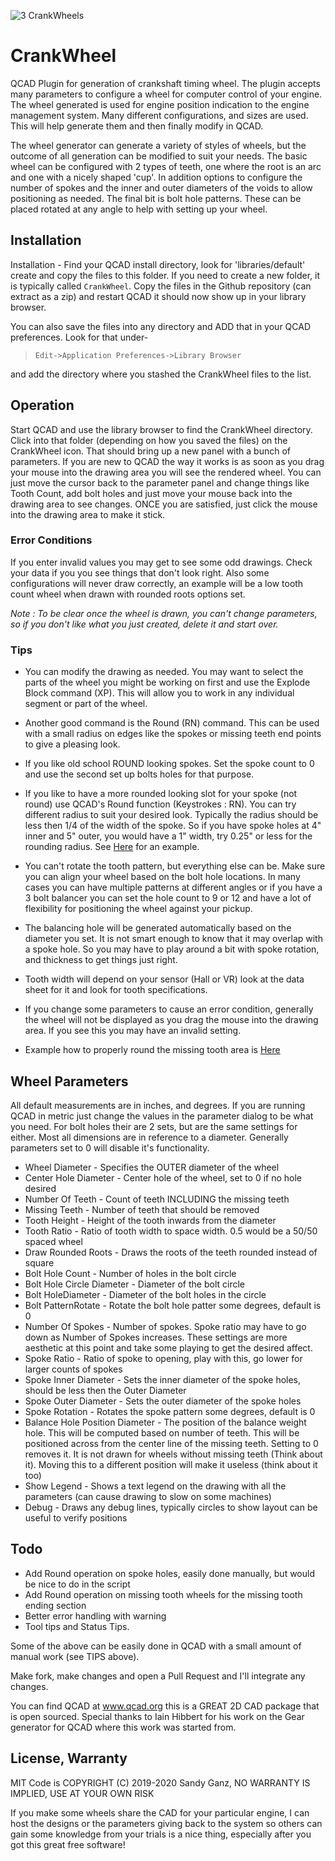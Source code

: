 ![3 CrankWheels](https://user-images.githubusercontent.com/5179047/71425948-be9a1280-2657-11ea-8199-361e842c1843.gif)

# CrankWheel
QCAD Plugin for generation of crankshaft timing wheel. The plugin accepts many parameters to configure a wheel for computer control of your engine. The wheel generated is used for engine position indication to the engine management system. Many different configurations,
and sizes are used. This will help generate them and then finally modify in QCAD.

The wheel generator can generate a variety of styles of wheels, but the outcome of all generation can be modified to suit your needs. The basic wheel can be configured with 2 types of teeth, one where the root is an arc and one with a nicely shaped 'cup'. In addition options to configure the number of spokes and the inner and outer diameters of the voids to allow positioning as needed. The final bit is bolt hole patterns. These can be placed rotated at any angle to help with setting up your wheel.

## Installation
Installation - Find your QCAD install directory, look for 'libraries/default' create and copy the files to this folder.  If you need to create a new folder, it is typically called `CrankWheel`. Copy the files in the Github repository (can extract as a zip)
and restart QCAD it should now show up in your library browser.

You can also save the files into any directory and ADD that in your QCAD preferences. Look for that under-

> `Edit->Application Preferences->Library Browser`

and add the directory where you stashed the CrankWheel files to the list.

## Operation
Start QCAD and use the library browser to find the CrankWheel directory. Click into that folder (depending on how you saved the files) on the CrankWheel icon. That should bring up a new panel
with a bunch of parameters. If you are new to QCAD the way it works is as soon as you drag your mouse into the drawing area you will see the rendered wheel. You can just move the cursor back to the parameter panel and change things like Tooth Count, add bolt holes and just move your mouse back into the drawing area to see changes. ONCE you are satisfied, just click the mouse into the drawing area to make it stick.

### Error Conditions
If you enter invalid values you may get to see some odd drawings. Check your data if you you see things that don't look right. Also some configurations will never draw correctly, an example will be a low tooth count wheel when drawn with rounded roots options set.

*Note : To be clear once the wheel is drawn, you can't change parameters, so if you don't like what you just created, delete it and start over.*

### Tips
- You can modify the drawing as needed. You may want to select the parts of the wheel you might be working on first and use the Explode Block command (XP). This will allow you to work in any individual segment or part of the wheel.

- Another good command is the Round (RN) command. This can be used with a small radius on edges like the spokes or missing teeth end points to give a pleasing look.

- If you like old school ROUND looking spokes. Set the spoke count to 0 and use the second set up bolts holes for that purpose.

- If you like to have a more rounded looking slot for your spoke (not round) use QCAD's Round function (Keystrokes : RN). You can try different radius to suit your desired look. Typically the radius should be less then 1/4 of the width of the spoke. So if you have spoke holes at 4" inner and 5" outer, you would have a 1" width, try 0.25" or less for the rounding radius. See [Here](https://github.com/sganz/CrankWheel/issues/3) for an example.

- You can't rotate the tooth pattern, but everything else can be. Make sure you can align your wheel based on the bolt hole locations. In many cases you can have multiple patterns at different angles or if you have a 3 bolt balancer you can set the hole count to 9 or 12 and have a lot of flexibility for positioning the wheel against your pickup.

- The balancing hole will be generated automatically based on the diameter you set. It is not smart enough to know that it may overlap with a spoke hole. So you may have to play around a bit with spoke rotation, and thickness to get things just right.

- Tooth width will depend on your sensor (Hall or VR) look at the data sheet for it and look for tooth specifications.

- If you change some parameters to cause an error condition, generally the wheel will not be displayed as you drag the mouse into the drawing area. If you see this you may have an invalid setting.

- Example how to properly round the missing tooth area is [Here](https://github.com/sganz/CrankWheel/issues/3)

## Wheel Parameters
All default measurements are in inches, and degrees. If you are running QCAD in metric just change the values in the parameter dialog to be what you need. For bolt holes their are 2 sets, but are the same settings for either. Most all dimensions are in reference to a diameter. Generally parameters set to 0 will disable it's functionality.

- Wheel Diameter - Specifies the OUTER diameter of the wheel
- Center Hole Diameter - Center hole of the wheel, set to 0 if no hole desired
- Number Of Teeth - Count of teeth INCLUDING the missing teeth
- Missing Teeth - Number of teeth that should be removed
- Tooth Height - Height of the tooth inwards from the diameter
- Tooth Ratio - Ratio of tooth width to space width. 0.5 would be a 50/50 spaced wheel
- Draw Rounded Roots - Draws the roots of the teeth rounded instead of square
- Bolt Hole Count - Number of holes in the bolt circle
- Bolt Hole Circle Diameter - Diameter of the bolt circle
- Bolt HoleDiameter - Diameter of the bolt holes in the circle
- Bolt PatternRotate - Rotate the bolt hole patter some degrees, default is 0
- Number Of Spokes - Number of spokes. Spoke ratio may have to go down as Number of Spokes increases. These settings are more aesthetic at this point and take some playing to get the desired affect.
- Spoke Ratio - Ratio of spoke to opening, play with this, go lower for larger counts of spokes
- Spoke Inner Diameter - Sets the inner diameter of the spoke holes, should be less then the Outer Diameter
- Spoke Outer Diameter - Sets the outer diameter of the spoke holes
- Spoke Rotation - Rotates the spoke pattern some degrees, default is 0
- Balance Hole Position Diameter - The position of the balance weight hole. This will be computed based on number of teeth. This will be positioned across from the center line of the missing teeth. Setting to 0 removes it. It is not drawn for wheels without missing teeth (Think about it). Moving this to a different position will make it useless (think about it too)
- Show Legend - Shows a text legend on the drawing with all the parameters (can cause drawing to slow on some machines)
- Debug - Draws any debug lines, typically circles to show layout can be useful to verify positions

## Todo
- Add Round operation on spoke holes, easily done manually, but would be nice to do in the script
- Add Round operation on missing tooth wheels for the missing tooth ending section
- Better error handling with warning
- Tool tips and Status Tips.

Some of the above can be easily done in QCAD with a small amount of manual work (see TIPS above).

Make fork, make changes and open a Pull Request and I'll integrate any changes.

You can find QCAD at www.qcad.org this is a GREAT 2D CAD package that is open sourced.
Special thanks to Iain Hibbert for his work on the Gear generator for QCAD where this
work was started from.

## License, Warranty
MIT Code is COPYRIGHT (C) 2019-2020 Sandy Ganz, NO WARRANTY IS IMPLIED, USE AT YOUR OWN RISK

If you make some wheels share the CAD for your particular engine, I can host the designs or the parameters
giving back to the system so others can gain some knowledge from your trials is a nice thing, especially after you got this great free software!
